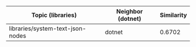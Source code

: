 | Topic (libraries) | Neighbor (dotnet) | Similarity |
|-------------|-------------------|------------|
| libraries/system-text-json-nodes | dotnet | 0.6702 |
